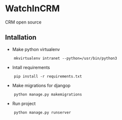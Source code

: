# WatchInCRM
CRM open source

## Intallation

* Make python virtualenv

```
	mkvirtualenv intranet --python=/usr/bin/python3
```

* Intall requirements

```
	pip install -r requirements.txt
```

* Make migrations for djangop

```
	python manage.py makemigrations
```

* Run project

```
	python manage.py runserver
```